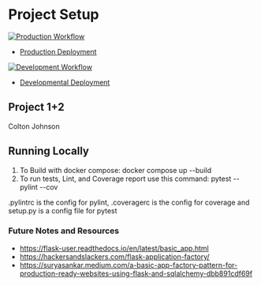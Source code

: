 # Project Setup

[![Production Workflow](https://github.com/coltonj14/docker-flask-project1/actions/workflows/prod.yml/badge.svg)](https://github.com/coltonj14/docker-flask-project1/actions/workflows/prod.yml)

* [Production Deployment](https://cj236-project1-production.herokuapp.com/)


[![Development Workflow](https://github.com/coltonj14/docker-flask-project1/actions/workflows/dev.yml/badge.svg)](https://github.com/coltonj14/docker-flask-project1/actions/workflows/dev.yml)

* [Developmental Deployment](https://cj236-project1-development.herokuapp.com/)

## Project 1+2 
Colton Johnson

## Running Locally

1. To Build with docker compose:
   docker compose up --build
2. To run tests, Lint, and Coverage report use this command: pytest --pylint --cov

.pylintrc is the config for pylint, .coveragerc is the config for coverage and setup.py is a config file for pytest


### Future Notes and Resources
* https://flask-user.readthedocs.io/en/latest/basic_app.html
* https://hackersandslackers.com/flask-application-factory/
* https://suryasankar.medium.com/a-basic-app-factory-pattern-for-production-ready-websites-using-flask-and-sqlalchemy-dbb891cdf69f

